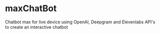 # maxChatBot
Chatbot max for live device using OpenAI, Deepgram and Elevenlabs API's to create an interactive chatbot 
